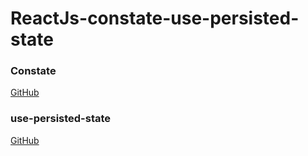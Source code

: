 # ReactJs-constate-use-persisted-state

### Constate

[GitHub](https://github.com/diegohaz/constate)

### use-persisted-state

[GitHub](https://github.com/donavon/use-persisted-state)
